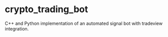 # crypto_trading_bot
C++ and Python implementation of an automated signal bot with tradeview integration.
